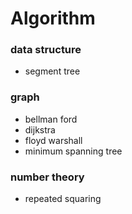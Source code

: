 # Algorithm
### data structure
- segment tree

### graph
- bellman ford
- dijkstra
- floyd warshall
- minimum spanning tree

### number theory
- repeated squaring